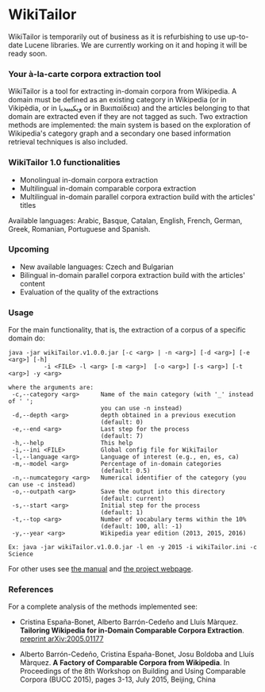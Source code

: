 # WikiTailor 

WikiTailor is temporarily out of business as it is refurbishing to use up-to-date Lucene libraries. We are currently working on it and hoping it will be ready soon. 

### Your à-la-carte corpora extraction tool

WikiTailor is a tool for extracting in-domain corpora from Wikipedia. A domain must be defined as an existing category in Wikipedia (or in Vikipèdia, or in ويكيبيديا or in Βικιπαίδεια) and the articles belonging to that domain are extracted even if they are not tagged as such. Two extraction methods are implemented: the main system is based on the exploration of Wikipedia's category graph and a secondary one based information retrieval techniques is also included.

### WikiTailor 1.0 functionalities

- Monolingual in-domain corpora extraction
- Multilingual in-domain comparable corpora extraction
- Multilingual in-domain parallel corpora extraction build with the articles' titles

Available languages: Arabic, Basque, Catalan, English, French, German, Greek, Romanian, Portuguese and Spanish.

### Upcoming
- New available languages: Czech and Bulgarian
- Bilingual in-domain parallel corpora extraction build with the articles' content
- Evaluation of the quality of the extractions

### Usage

For the main functionality, that is, the extraction of a corpus of a specific domain do:

```
java -jar wikiTailor.v1.0.0.jar [-c <arg> | -n <arg>] [-d <arg>] [-e <arg>] [-h]
          -i <FILE> -l <arg> [-m <arg>]  [-o <arg>] [-s <arg>] [-t <arg>] -y <arg>

where the arguments are:
 -c,--category <arg>      Name of the main category (with '_' instead of ' ';
                          you can use -n instead)
 -d,--depth <arg>         depth obtained in a previous execution
                          (default: 0)
 -e,--end <arg>           Last step for the process
                          (default: 7)
 -h,--help                This help
 -i,--ini <FILE>          Global config file for WikiTailor
 -l,--language <arg>      Language of interest (e.g., en, es, ca)
 -m,--model <arg>         Percentage of in-domain categories
                          (default: 0.5)
 -n,--numcategory <arg>   Numerical identifier of the category (you can use -c instead)
 -o,--outpath <arg>       Save the output into this directory
                          (default: current)
 -s,--start <arg>         Initial step for the process
                          (default: 1)
 -t,--top <arg>           Number of vocabulary terms within the 10%
                          (default: 100, all: -1)
 -y,--year <arg>          Wikipedia year edition (2013, 2015, 2016)

Ex: java -jar wikiTailor.v1.0.0.jar -l en -y 2015 -i wikiTailor.ini -c Science

```

For other uses see [the manual](http://cristinae.github.io/WikiTailor/dwnld/wikiTailorTechnicalManual_v1.0.pdf) and [the project webpage](http://cristinae.github.io/WikiTailor).

### References
For a complete analysis of the methods implemented see: 

* Cristina España-Bonet, Alberto Barrón-Cedeño and Lluís Màrquez.
**Tailoring Wikipedia for in-Domain Comparable Corpora Extraction**.
[preprint arXiv:2005.01177](https://arxiv.org/abs/2005.01177)

* Alberto Barrón-Cedeño, Cristina España-Bonet, Josu Boldoba and Lluís Màrquez.
**A Factory of Comparable Corpora from Wikipedia**.
In Proceedings of the 8th Workshop on Building and Using Comparable Corpora 
(BUCC 2015), pages 3-13, July 2015, Beijing, China


